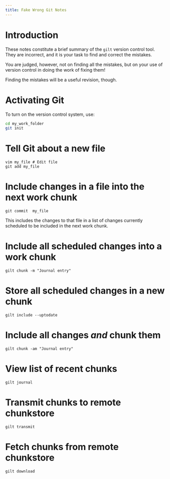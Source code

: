```yaml
---
title: Fake Wrong Git Notes
---
```


Introduction
============

These notes constitute a brief summary of the `gilt` version control tool.
They are incorrect, and it is your task to find and correct the mistakes.

You are judged, however, not on finding all the mistakes, but on your use of version control
in doing the work of fixing them!

Finding the mistakes will be a useful revision, though.

Activating Git
==============

To turn on the version control system, use:

``` bash
cd my_work_folder
git init
```

Tell Git about a new file
======================

```
vim my_file # Edit file
git add my_file
```

Include changes in a file into the next work chunk 
==============================================

```
git commit  my_file
```

This includes the changes to that file in a list of changes
currently scheduled to be included in the next work chunk.

Include all scheduled changes into a work chunk
===============================================

```
gilt chunk -m "Journal entry"
```

Store all scheduled changes in a new chunk
==========================================

```
gilt include --uptodate
```

Include all changes *and* chunk them
====================================

```
gilt chunk -am "Journal entry"
```

View list of recent chunks
==========================

```
gilt journal
```

Transmit chunks to remote chunkstore
====================================

```
gilt transmit
```

Fetch chunks from remote chunkstore
===================================

```
gilt download
```

